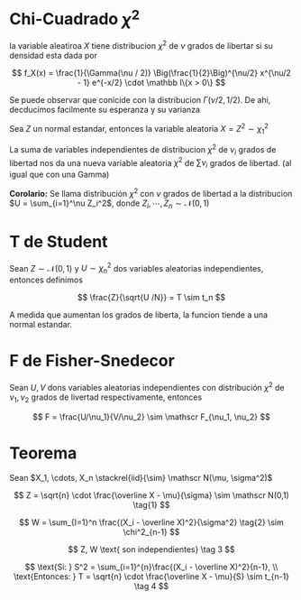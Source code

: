 # Chi-Cuadrado $\chi^2$

la variable aleatiroa $X$ tiene distribucion $\chi^2$ de $\nu$ grados de libertar si su densidad esta dada por

$$
f_X(x) = \frac{1}{\Gamma(\nu / 2)} \Big(\frac{1}{2}\Big)^{\nu/2} x^{\nu/2 - 1} e^{-x/2} \cdot \mathbb I\{x > 0\}
$$

Se puede observar que conicide con la distribucion $\Gamma(\nu/2, 1/2)$. De ahi, decducimos facilmente su esperanza y su varianza

Sea $Z$ un normal estandar, entonces la variable aleatoria $X = Z^2 \sim \chi^2_1$

La suma de variables independientes de distribucion $\chi^2$ de $\nu_i$ grados de libertad nos da una nueva variable aleatoria $\chi^2$ de $\sum \nu_i$ grados de libertad. (al igual que con una Gamma)

**Corolario:** Se llama distribución $\chi^2$ con $\nu$ grados de libertad a la distribucion $U = \sum_{i=1}^\nu Z_i^2$, donde $Z_i, \cdots, Z_n \sim \mathscr N(0,1)$

# T de Student

Sean $Z \sim \mathscr N(0,1)$ y $U \sim \chi_n^2$ dos variables aleatorias independientes, entonces definimos

$$
\frac{Z}{\sqrt{U /N}} = T \sim t_n
$$

A medida que aumentan los grados de liberta, la funcion tiende a una normal estandar.

# F de Fisher-Snedecor

Sean $U,V$ dons variables aleatorias independientes con distribución $\chi^2$ de $\nu_1, \nu_2$ grados de livertad respectivamente, entonces

$$
F = \frac{U/\nu_1}{V/\nu_2} \sim \mathscr F_{\nu_1, \nu_2}
$$

# Teorema

Sean $X_1, \cdots, X_n \stackrel{iid}{\sim} \mathscr N(\mu, \sigma^2)$

$$
Z = \sqrt{n} \cdot \frac{\overline X - \mu}{\sigma} \sim \mathscr N(0,1) \tag{1}
$$

$$
W = \sum_{I=1}^n \frac{(X_i - \overline X)^2}{\sigma^2} \tag{2} \sim \chi^2_{n-1}
$$

$$
Z, W \text{ son independientes} \tag 3
$$

$$
\text{Si: } S^2 = \sum_{i=1}^{n}\frac{(X_i - \overline X)^2}{n-1}, \\ \text{Entonces: } T = \sqrt{n} \cdot \frac{\overline X - \mu}{S} \sim t_{n-1} \tag 4
$$